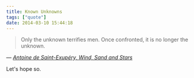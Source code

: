 ```yaml
---
title: Known Unknowns
tags: ["quote"]
date: 2014-03-10 15:44:18
---
```


> Only the unknown terrifies men. Once confronted, it is no longer the unknown.

— <cite>[Antoine de Saint-Exupéry, _Wind, Sand and Stars_](https://www.goodreads.com/book/show/8837.Wind_Sand_and_Stars)</cite>

Let's hope so.
